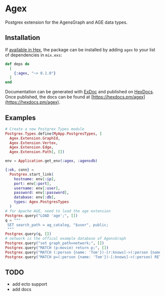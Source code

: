 # Agex

Postgrex extension for the AgensGraph and AGE data types.

## Installation

If [available in Hex](https://hex.pm/docs/publish), the package can be installed
by adding `agex` to your list of dependencies in `mix.exs`:

```elixir
def deps do
  [
    {:agex, "~> 0.1.0"}
  ]
end
```

Documentation can be generated with [ExDoc](https://github.com/elixir-lang/ex_doc)
and published on [HexDocs](https://hexdocs.pm). Once published, the docs can
be found at [https://hexdocs.pm/agex](https://hexdocs.pm/agex).

## Examples

```elixir
# Create a new Postgrex Types module
Postgrex.Types.define(MyApp.PostgresTypes, [
  Agex.Extension.GraphId, 
  Agex.Extension.Vertex, 
  Agex.Extension.Edge, 
  Agex.Extension.Path], [])

env = Application.get_env(:agex, :agensdb)

{:ok, conn} =
  Postgrex.start_link(
    hostname: env[:ip],
    port: env[:port],
    username: env[:user],
    password: env[:password],
    database: env[:db],
    types: Agex.PostgresTypes
  )
# for Apache AGE, need to load the age extension
Postgrex.query("LOAD 'age';", [])
q = """
 SET search_path = ag_catalog, "$user", public;
 """
Postgrex.query(q, [])
# network is the offical example database of AgensGraph
Postgrex.query("set graph_path=network;", [])
Postgrex.query("MATCH (p:movie) return p;", [])
Postgrex.query("MATCH (:person {name: 'Tom'})-[r:knows]->(:person {name: 'Summer'}) return r;", [])
Postgrex.query("MATCH p=(:person {name: 'Tom'})-[:knows]->(:person) RETURN p;", [])

```

## TODO
- add ecto support
- add docs

